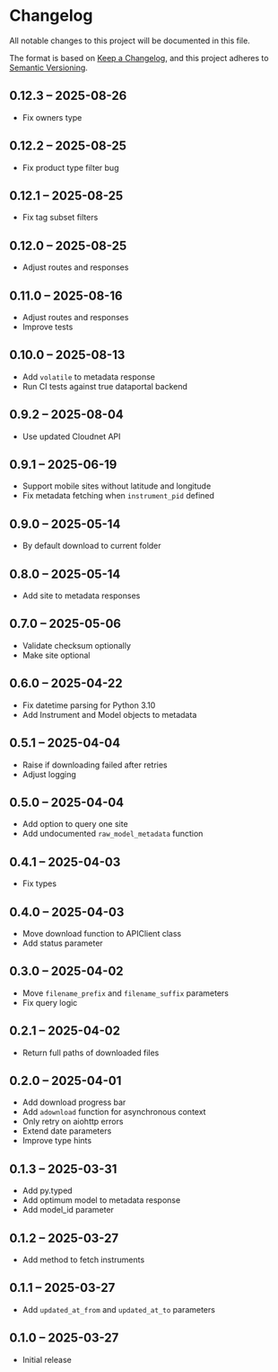 # Changelog

All notable changes to this project will be documented in this file.

The format is based on [Keep a Changelog](https://keepachangelog.com/en/1.0.0/),
and this project adheres to [Semantic Versioning](https://semver.org/spec/v2.0.0.html).

## 0.12.3 – 2025-08-26

- Fix owners type

## 0.12.2 – 2025-08-25

- Fix product type filter bug

## 0.12.1 – 2025-08-25

- Fix tag subset filters

## 0.12.0 – 2025-08-25

- Adjust routes and responses

## 0.11.0 – 2025-08-16

- Adjust routes and responses
- Improve tests

## 0.10.0 – 2025-08-13

- Add `volatile` to metadata response
- Run CI tests against true dataportal backend

## 0.9.2 – 2025-08-04

- Use updated Cloudnet API

## 0.9.1 – 2025-06-19

- Support mobile sites without latitude and longitude
- Fix metadata fetching when `instrument_pid` defined

## 0.9.0 – 2025-05-14

- By default download to current folder

## 0.8.0 – 2025-05-14

- Add site to metadata responses

## 0.7.0 – 2025-05-06

- Validate checksum optionally
- Make site optional

## 0.6.0 – 2025-04-22

- Fix datetime parsing for Python 3.10
- Add Instrument and Model objects to metadata

## 0.5.1 – 2025-04-04

- Raise if downloading failed after retries
- Adjust logging

## 0.5.0 – 2025-04-04

- Add option to query one site
- Add undocumented `raw_model_metadata` function

## 0.4.1 – 2025-04-03

- Fix types

## 0.4.0 – 2025-04-03

- Move download function to APIClient class
- Add status parameter

## 0.3.0 – 2025-04-02

- Move `filename_prefix` and `filename_suffix` parameters
- Fix query logic

## 0.2.1 – 2025-04-02

- Return full paths of downloaded files

## 0.2.0 – 2025-04-01

- Add download progress bar
- Add `adownload` function for asynchronous context
- Only retry on aiohttp errors
- Extend date parameters
- Improve type hints

## 0.1.3 – 2025-03-31

- Add py.typed
- Add optimum model to metadata response
- Add model_id parameter

## 0.1.2 – 2025-03-27

- Add method to fetch instruments

## 0.1.1 – 2025-03-27

- Add `updated_at_from` and `updated_at_to` parameters

## 0.1.0 – 2025-03-27

- Initial release

